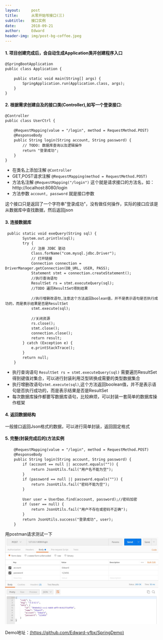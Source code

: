 ```yaml
---
layout:     post
title:      从零开始写接口(三)
subtitle:   接口实例
date:       2018-09-21
author:     Edward
header-img: img/post-bg-coffee.jpeg
---
```


#### 1. 项目创建完成后，会自动生成Application类并创建程序入口
```
@SpringBootApplication
public class Application {

    public static void main(String[] args) {
        SpringApplication.run(Application.class, args);
    }
}
```

#### 2. 根据需求创建自及的接口类(Controller),如写一个登录接口:
```
@Controller
public class UserCtrl {

    @RequestMapping(value = "/login", method = RequestMethod.POST)
    @ResponseBody
    public String login(String account, String password) {
        // TODO: 数据库查询以及逻辑操作
        return "登录成功";
    }
}
```
- 在类名上添加注解 `@Controller`
- GET,POST请求注解  `@RequestMapping(method = RequestMethod.POST)`
- 方法名注解 `@RequestMapping("/login")` 这个就是请求接口的方法名，如：htttp://localhost:8080/login
- 方法参数 `account, password` 就是接口参数  

这个接口只是返回了一个字符串"登录成功"，没有做任何操作，实际的接口应该是从数据库中查找数据，然后返回json  
#### 3. 连接数据库
```
 public static void exeQuery(String sql) {
        System.out.println(sql);
        try {
            // 注册 JDBC 驱动
            Class.forName("com.mysql.jdbc.Driver");
            // 打开链接
            Connection connection = DriverManager.getConnection(DB_URL, USER, PASS);
            Statement stmt = connection.createStatement();
            //执行查询语句
            ResultSet rs = stmt.executeQuery(sql);
            //TODO 遍历ResultSet得到结果
            
            //执行增删改语句,注意这个方法返回boolean值，并不是表示语句是否执行成功的，而是表示结果是否是ResultSet
            stmt.execute(sql);
            
            //关闭资源
            rs.close();
            stmt.close();
            connection.close();
            return result;
        } catch (Exception e) {
            e.printStackTrace();
        }
        return null;
    }
```

- 执行查询语句 `ResultSet rs = stmt.executeQuery(sql)` 需要遍历ResultSet得到键值对集合，可以进行封装利用泛型转换成需要的类型数据集合
- 执行增删改语句`stmt.execute(sql)`,这个方法返回boolean值，并不是表示语句是否执行成功的，而是表示结果是否是ResultSet
- 每次数据库操作都要写数据库语句，比较麻烦，可以封装一套简单的数据库操作框架

#### 4. 返回数据结构
  一般接口返回Json格式的数据，可以进行简单封装，返回固定格式

#### 5. 完整(封装完成后的)方法实例
```
    @RequestMapping(value = "/login", method = RequestMethod.POST)
    @ResponseBody
    public String login(String account, String password) {
        if (account == null || account.equals("")) {
            return JsonUtils.fail("用户名不能为空");
        }
        if (password == null || password.equals("")) {
            return JsonUtils.fail("密码不能为空");
        }

        User user = UserDao.find(account, password);//密码加密
        if (user == null) {
            return JsonUtils.fail("用户不存在或密码不正确");
        }
        return JsonUtils.success("登录成功", user);
    }
```

用postman请求测试一下
![](/img/postman_login.jpg)



Demo地址：[(https://github.com/Edward-yfbx/SpringDemo)](https://github.com/Edward-yfbx/SpringDemo)

